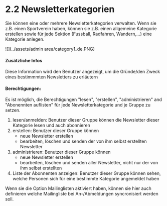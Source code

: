 # 2.2 Newsletterkategorien

Sie können eine oder mehrere Newsletterkategorien verwalten. Wenn sie z.B. einen Sportverein haben, können sie z.B. einen allgemeine Kategorie erstellen sowie für jede Sektion (Fussball, Radfahren, Wandern,...) eine Kategorie anlegen. 

![](../assets/admin area/category1_de.PNG)

#### Zusätzliche Infos
Diese Information wird den Benutzer angezeigt, um die Gründe/den Zweck eines bestimmmten Newsletters zu erläutern

#### Berechtigungen:
Es ist möglich, die Berechtigungen "lesen", "erstellen", "administrieren" and "Abonennten auflisten" für jede Newsletterkategorie und je Gruppe zu setzen.
1. lesen/anmelden: Benutzer dieser Gruppe können die Newsletter dieser Kategorie lesen und auch abonnieren
2. erstellen: Benutzer dieser Gruppe können 
   - neue Newsletter erstellen
   - bearbeiten, löschen und senden der von ihm selbst erstellten Newsletter
3. administrieren:  Benutzer dieser Gruppe können 
   - neue Newsletter erstellen
   - bearbeiten, löschen und senden aller Newsletter, nicht nur der von ihm selbst erstellten
4. Liste der Abonnenten anzeigen: Benutzer dieser Gruppe können sehen, welche Personen sich für eine bestimmte Kategorie angemeldet haben

Wenn sie die Option Mailinglisten aktiviert haben, können sie hier auch definieren welche Mailingliste bei An-/Abmeldungen syncronisiert werden soll.
